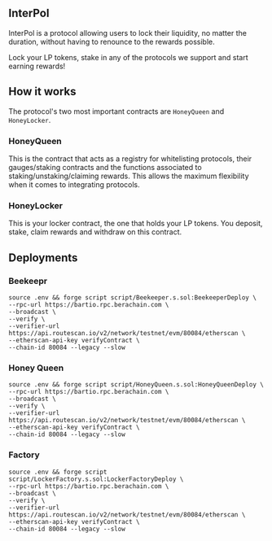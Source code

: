 ## InterPol

InterPol is a protocol allowing users to lock their liquidity, no matter the duration, without having to renounce to the rewards possible.

Lock your LP tokens, stake in any of the protocols we support and start earning rewards!

## How it works

The protocol's two most important contracts are  `HoneyQueen` and `HoneyLocker`.

### HoneyQueen

This is the contract that acts as a registry for whitelisting protocols, their gauges/staking contracts and the functions associated to staking/unstaking/claiming rewards. This allows the maximum flexibility when it comes to integrating protocols.

### HoneyLocker

This is your locker contract, the one that holds your LP tokens. You deposit, stake, claim rewards and withdraw on this contract.

## Deployments

### Beekeepr

```
source .env && forge script script/Beekeeper.s.sol:BeekeeperDeploy \
--rpc-url https://bartio.rpc.berachain.com \
--broadcast \
--verify \
--verifier-url https://api.routescan.io/v2/network/testnet/evm/80084/etherscan \
--etherscan-api-key verifyContract \
--chain-id 80084 --legacy --slow
```

### Honey Queen

```
source .env && forge script script/HoneyQueen.s.sol:HoneyQueenDeploy \
--rpc-url https://bartio.rpc.berachain.com \
--broadcast \
--verify \
--verifier-url https://api.routescan.io/v2/network/testnet/evm/80084/etherscan \
--etherscan-api-key verifyContract \
--chain-id 80084 --legacy --slow
```

### Factory

```
source .env && forge script script/LockerFactory.s.sol:LockerFactoryDeploy \
--rpc-url https://bartio.rpc.berachain.com \
--broadcast \
--verify \
--verifier-url https://api.routescan.io/v2/network/testnet/evm/80084/etherscan \
--etherscan-api-key verifyContract \
--chain-id 80084 --legacy --slow
```
